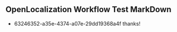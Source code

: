 ## OpenLocalization Workflow Test MarkDown
* 63246352-a35e-4374-a07e-29dd19368a4f 
thanks!<!--HONumber=Mar16_HO2-->
